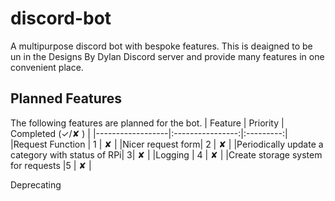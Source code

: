 # discord-bot
A multipurpose discord bot with bespoke features. This is deaigned to be un in the Designs By Dylan Discord server and provide many features in one convenient place. 

## Planned Features
The following features are planned for the bot. 
| Feature          | Priority         | Completed (✓/✘ ) |
|------------------|:----------------:|:---------:|
|Request Function  | 1                | ✘         |
|Nicer request form| 2 | ✘  |
|Periodically update a category with status of RPi| 3| ✘ |
|Logging | 4 | ✘  |
|Create storage system for requests |5 | ✘ |

Deprecating

